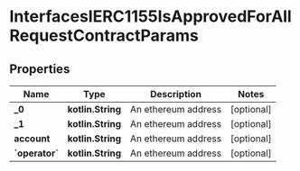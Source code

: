 
# InterfacesIERC1155IsApprovedForAllRequestContractParams

## Properties
Name | Type | Description | Notes
------------ | ------------- | ------------- | -------------
**_0** | **kotlin.String** | An ethereum address |  [optional]
**_1** | **kotlin.String** | An ethereum address |  [optional]
**account** | **kotlin.String** | An ethereum address |  [optional]
**&#x60;operator&#x60;** | **kotlin.String** | An ethereum address |  [optional]



